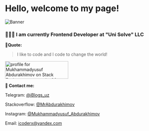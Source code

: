 # Hello, welcome to my page!
![Banner](https://raw.githubusercontent.com/MrAbdurakhimov/MrAbdurakhimov/main/mrabdurakhimov.png)
### 👨🏻‍💻 I am currently Frontend Developer at "Uni Solve" LLC
**🖤Quote:**
>I like to code and I code to change the world!

<a href="https://stackexchange.com/users/19863538"><img src="https://stackexchange.com/users/flair/19863538.png" width="208" height="58" alt="profile for Mukhammadyusuf Abdurakhimov on Stack Exchange, a network of free, community-driven Q&amp;A sites" title="profile for Mukhammadyusuf Abdurakhimov on Stack Exchange, a network of free, community-driven Q&amp;A sites"></a>

**📧 Contact me:**
 
Telegram: [@iBlogs_uz](https://t.me/iblogs_uz)

Stackoverflow: [@MrAbdurakhimov](https://stackoverflow.com/cv/mrabdurakhimov)

Instagram: [@Mukhammadyusuf_Abdurakhimov](https://www.instagram.com/mukhammadyusuf_abdurakhimov/)

Email: icoderx@yandex.com
